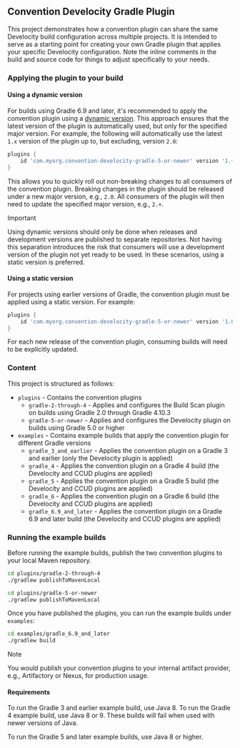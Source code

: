 ## Convention Develocity Gradle Plugin

This project demonstrates how a convention plugin can share the same Develocity build configuration across multiple projects.
It is intended to serve as a starting point for creating your own Gradle plugin that applies your specific Develocity configuration.
Note the inline comments in the build and source code for things to adjust specifically to your needs.

### Applying the plugin to your build

#### Using a dynamic version

For builds using Gradle 6.9 and later, it's recommended to apply the convention plugin using a [dynamic version](https://docs.gradle.org/current/userguide/dynamic_versions.html).
This approach ensures that the latest version of the plugin is automatically used, but only for the specified major version.
For example, the following will automatically use the latest `1.x` version of the plugin up to, but excluding, version `2.0`:

```groovy
plugins {
    id 'com.myorg.convention-develocity-gradle-5-or-newer' version '1.+'
}
```

This allows you to quickly roll out non-breaking changes to all consumers of the convention plugin.
Breaking changes in the plugin should be released under a new major version, e.g., `2.0`.
All consumers of the plugin will then need to update the specified major version, e.g., `2.+`.

> [!IMPORTANT]
> Using dynamic versions should only be done when releases and development versions are published to separate repositories.
> Not having this separation introduces the risk that consumers will use a development version of the plugin not yet ready to be used.
> In these scenarios, using a static version is preferred.

#### Using a static version

For projects using earlier versions of Gradle, the convention plugin must be applied using a static version.
For example:

```groovy
plugins {
    id 'com.myorg.convention-develocity-gradle-5-or-newer' version '1.0'
}
```

For each new release of the convention plugin, consuming builds will need to be explicitly updated.

### Content

This project is structured as follows:

  * `plugins` - Contains the convention plugins
    * `gradle-2-through-4` - Applies and configures the Build Scan plugin on builds using Gradle 2.0 through Gradle 4.10.3
    * `gradle-5-or-newer` - Applies and configures the Develocity plugin on builds using Gradle 5.0 or higher
  * `examples` - Contains example builds that apply the convention plugin for different Gradle versions
    * `gradle_3_and_earlier` - Applies the convention plugin on a Gradle 3 and earlier (only the Develocity plugin is applied)
    * `gradle_4` - Applies the convention plugin on a Gradle 4 build (the Develocity and CCUD plugins are applied)
    * `gradle_5` - Applies the convention plugin on a Gradle 5 build (the Develocity and CCUD plugins are applied)
    * `gradle_6` - Applies the convention plugin on a Gradle 6 build (the Develocity and CCUD plugins are applied)
    * `gradle_6.9_and_later` - Applies the convention plugin on a Gradle 6.9 and later build (the Develocity and CCUD plugins are applied)

### Running the example builds

Before running the example builds, publish the two convention plugins to your local Maven repository.

```bash
cd plugins/gradle-2-through-4
./gradlew publishToMavenLocal

cd plugins/gradle-5-or-newer
./gradlew publishToMavenLocal
```

Once you have published the plugins, you can run the example builds under `examples`:

```bash
cd examples/gradle_6.9_and_later
./gradlew build
```

> [!NOTE]
> You would publish your convention plugins to your internal artifact provider, e.g., Artifactory or Nexus, for production usage.

#### Requirements

To run the Gradle 3 and earlier example build, use Java 8. To run the Gradle 4 example build, use Java 8 or 9. These builds will fail when used with newer versions of Java.

To run the Gradle 5 and later example builds, use Java 8 or higher.
